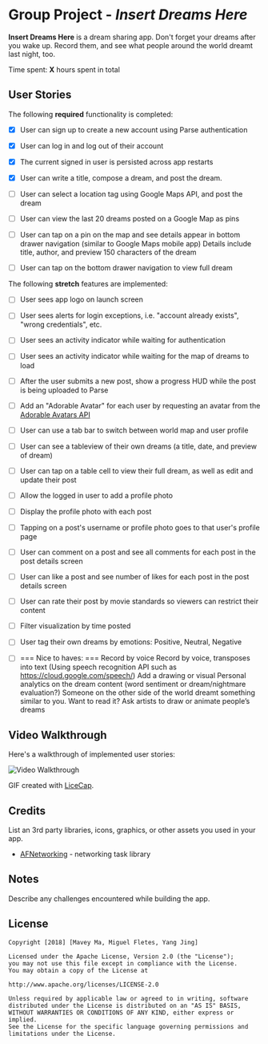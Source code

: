 # Group Project - *Insert Dreams Here*

**Insert Dreams Here** is a dream sharing app. Don't forget your dreams after you wake up. Record them, and see what people around the world dreamt last night, too.


Time spent: **X** hours spent in total


## User Stories

The following **required** functionality is completed:

- [x] User can sign up to create a new account using Parse authentication
- [x] User can log in and log out of their account
- [x] The current signed in user is persisted across app restarts
- [x] User can write a title, compose a dream, and post the dream.
- [ ] User can select a location tag using Google Maps API, and post the dream
- [ ] User can view the last 20 dreams posted on a Google Map as pins
- [ ] User can tap on a pin on the map and see details appear in bottom drawer navigation (similar to Google Maps mobile app) Details include title, author, and preview 150 characters of the dream
- [ ] User can tap on the bottom drawer navigation to view full dream


The following **stretch** features are implemented:
- [ ] User sees app logo on launch screen
- [ ] User sees alerts for login exceptions, i.e. "account already exists", "wrong credentials", etc.
- [ ] User sees an activity indicator while waiting for authentication
- [ ] User sees an activity indicator while waiting for the map of dreams to load
- [ ] After the user submits a new post, show a progress HUD while the post is being uploaded to Parse
- [ ] Add an "Adorable Avatar" for each user by requesting an avatar from the [Adorable Avatars API](https://github.com/adorableio/avatars-api)
- [ ] User can use a tab bar to switch between world map and user profile
- [ ] User can see a tableview of their own dreams (a title, date, and preview of dream)
- [ ] User can tap on a table cell to view their full dream, as well as edit and update their post
- [ ]  Allow the logged in user to add a profile photo
- [ ] Display the profile photo with each post
- [ ] Tapping on a post's username or profile photo goes to that user's profile page
- [ ] User can comment on a post and see all comments for each post in the post details screen
- [ ] User can like a post and see number of likes for each post in the post details screen
- [ ] User can rate their post by movie standards so viewers can restrict their content
- [ ] Filter visualization by time posted
- [ ] User tag their own dreams by emotions: Positive, Neutral, Negative

- [ ]  === Nice to haves: ===
Record by voice
Record by voice, transposes into text (Using speech recognition API such as https://cloud.google.com/speech/)
Add a drawing or visual
Personal analytics on the dream content (word sentiment or dream/nightmare evaluation?)
Someone on the other side of the world dreamt something similar to you. Want to read it?
Ask artists to draw or animate people’s dreams

## Video Walkthrough

Here's a walkthrough of implemented user stories:

<img src='https://i.imgur.com/CbAQqxU.gif' title='Video Walkthrough' width='' alt='Video Walkthrough' />

GIF created with [LiceCap](http://www.cockos.com/licecap/).

## Credits

List an 3rd party libraries, icons, graphics, or other assets you used in your app.

- [AFNetworking](https://github.com/AFNetworking/AFNetworking) - networking task library


## Notes

Describe any challenges encountered while building the app.

## License

    Copyright [2018] [Mavey Ma, Miguel Fletes, Yang Jing]

    Licensed under the Apache License, Version 2.0 (the "License");
    you may not use this file except in compliance with the License.
    You may obtain a copy of the License at

    http://www.apache.org/licenses/LICENSE-2.0

    Unless required by applicable law or agreed to in writing, software
    distributed under the License is distributed on an "AS IS" BASIS,
    WITHOUT WARRANTIES OR CONDITIONS OF ANY KIND, either express or implied.
    See the License for the specific language governing permissions and
    limitations under the License.


